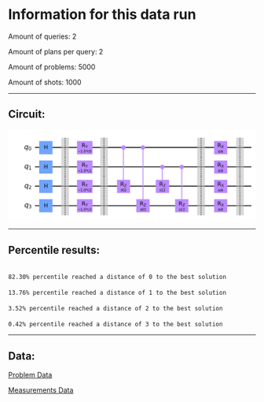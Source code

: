 # Information for this data run

Amount of queries: 2

Amount of plans per query: 2

Amount of problems: 5000

Amount of shots: 1000

<hr>

## Circuit:

![Circuit](circuit.png)

<hr>

## Percentile results:

```

82.30% percentile reached a distance of 0 to the best solution

13.76% percentile reached a distance of 1 to the best solution

3.52% percentile reached a distance of 2 to the best solution

0.42% percentile reached a distance of 3 to the best solution

```

<hr>

## Data:

[Problem Data](problems.csv)

[Measurements Data](measurements.csv)


